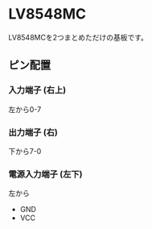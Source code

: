 # LV8548MC

LV8548MCを2つまとめただけの基板です。

## ピン配置

### 入力端子 (右上)

左から0-7

### 出力端子 (右)

下から7-0

### 電源入力端子 (左下)

左から
- GND
- VCC
